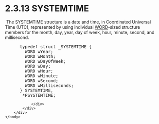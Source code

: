 <html dir="LTR" xmlns:mshelp="http://msdn.microsoft.com/mshelp" xmlns:ddue="http://ddue.schemas.microsoft.com/authoring/2003/5" xmlns:xlink="http://www.w3.org/1999/xlink" xmlns:tool="http://www.microsoft.com/tooltip">
    <head>
        <meta http-equiv="Content-Type" content="text/html; CHARSET=utf-8"></meta>
        <meta name="save" content="history"></meta>
        <title>2.3.13 SYSTEMTIME</title>
        <xml>
            <mshelp:toctitle title="2.3.13 SYSTEMTIME"></mshelp:toctitle>
            <mshelp:rltitle title="[MS-DTYP]: SYSTEMTIME"></mshelp:rltitle>
            <mshelp:keyword index="A" term="2fefe8dd-ab48-4e33-a7d5-7171455a9289"></mshelp:keyword>
            <mshelp:attr name="DCSext.ContentType" value="open specification"></mshelp:attr>
            <mshelp:attr name="AssetID" value="2fefe8dd-ab48-4e33-a7d5-7171455a9289"></mshelp:attr>
            <mshelp:attr name="TopicType" value="kbRef"></mshelp:attr>
            <mshelp:attr name="DCSext.Title" value="[MS-DTYP]: SYSTEMTIME" />
        </xml>
    </head>
    <body>
        <div id="header">
            <h1 class="heading">2.3.13 SYSTEMTIME</h1>
        </div>
        <div id="mainSection">
            <div id="mainBody">
                <div id="allHistory" class="saveHistory"></div>
                <div id="sectionSection0" class="section" name="collapseableSection">
                    

<p> The SYSTEMTIME structure is a date and time, in Coordinated
Universal Time (UTC), represented by using individual <a href="f8573df3-a44a-4a50-b070-ac4c3aa78e3c.html">WORD</a>-sized structure
members for the month, day, year, day of week, hour, minute, second, and
millisecond.</p>

<dl>
<dd>
<div><pre> typedef struct _SYSTEMTIME {
   WORD wYear;
   WORD wMonth;
   WORD wDayOfWeek;
   WORD wDay;
   WORD wHour;
   WORD wMinute;
   WORD wSecond;
   WORD wMilliseconds;
 } SYSTEMTIME,
  *PSYSTEMTIME;
</pre></div>
</dd></dl>


                </div>
            </div>
        </div>
    </body>
</html>
